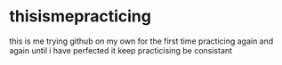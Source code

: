 # thisismepracticing
this is me trying github on my own for the first time
practicing again and again 
until i have perfected it
keep practicising
be consistant
